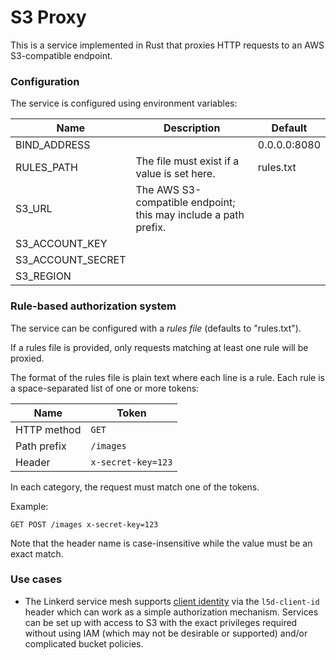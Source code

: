 S3 Proxy
========

This is a service implemented in Rust that proxies HTTP requests to an AWS S3-compatible endpoint.

### Configuration

The service is configured using environment variables:

| Name              | Description                                                     | Default      |
|-------------------|-----------------------------------------------------------------|--------------|
| BIND_ADDRESS      |                                                                 | 0.0.0.0:8080 |
| RULES_PATH        | The file must exist if a value is set here.                     | rules.txt    |
| S3_URL            | The AWS S3-compatible endpoint; this may include a path prefix. |              |
| S3_ACCOUNT_KEY    |                                                                 |              |
| S3_ACCOUNT_SECRET |                                                                 |              |
| S3_REGION         |                                                                 |              |

### Rule-based authorization system

The service can be configured with a _rules file_ (defaults to "rules.txt").

If a rules file is provided, only requests matching at least one rule will be proxied.

The format of the rules file is plain text where each line is a rule. Each rule is a space-separated list of one or more tokens:

| Name        | Token              |
|-------------|--------------------|
| HTTP method | `GET`              |
| Path prefix | `/images`          |
| Header      | `x-secret-key=123` |

In each category, the request must match one of the tokens.

Example:
```
GET POST /images x-secret-key=123
```
Note that the header name is case-insensitive while the value must be an exact match.

### Use cases

- The Linkerd service mesh supports [client identity](https://linkerd.io/2019/02/12/announcing-linkerd-2-2/) via the `l5d-client-id` header which can work as a simple authorization mechanism. Services can be set up with access to S3 with the exact privileges required without using IAM (which may not be desirable or supported) and/or complicated bucket policies.

